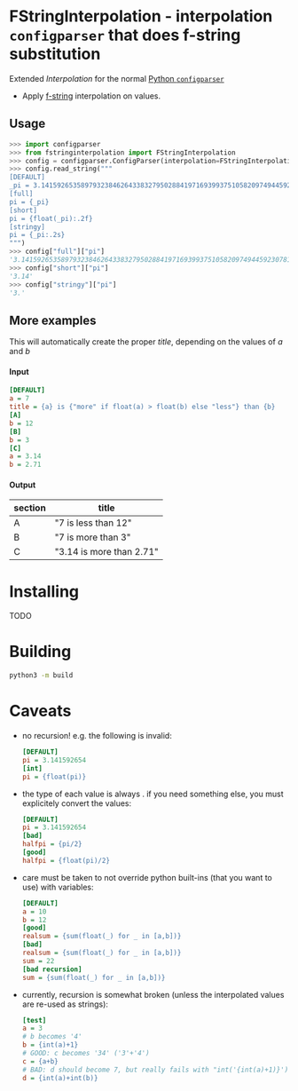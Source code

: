 FStringInterpolation - interpolation `configparser` that does f-string substitution
===================================================================================

Extended *Interpolation* for the normal [Python `configparser`](https://docs.python.org/3/library/configparser.html)

- Apply [f-string](https://docs.python.org/3/reference/lexical_analysis.html#f-strings) interpolation on values.


## Usage

```python
>>> import configparser
>>> from fstringinterpolation import FStringInterpolation
>>> config = configparser.ConfigParser(interpolation=FStringInterpolation())
>>> config.read_string("""
[DEFAULT]
_pi = 3.141592653589793238462643383279502884197169399375105820974944592307816406286
[full]
pi = {_pi}
[short]
pi = {float(_pi):.2f}
[stringy]
pi = {_pi:.2s}
""")
>>> config["full"]["pi"]
'3.141592653589793238462643383279502884197169399375105820974944592307816406286'
>>> config["short"]["pi"]
'3.14'
>>> config["stringy"]["pi"]
'3.'
```

## More examples

This will automatically create the proper *title*, depending on the values of *a* and *b*

#### Input
```ini
[DEFAULT]
a = 7
title = {a} is {"more" if float(a) > float(b) else "less"} than {b}
[A]
b = 12
[B]
b = 3
[C]
a = 3.14
b = 2.71
```

#### Output

| section | title                    |
|---------|--------------------------|
| A       | "7 is less than 12"      |
| B       | "7 is more than 3"       |
| C       | "3.14 is more than 2.71" |


# Installing

TODO

# Building


```sh
python3 -m build
```

# Caveats
- no recursion!
  e.g. the following is invalid:
  ```ini
  [DEFAULT]
  pi = 3.141592654
  [int]
  pi = {float(pi)}
  ```

- the type of each value is always <str>.
  if you need something else, you must explicitely convert the values:
  ```ini
  [DEFAULT]
  pi = 3.141592654
  [bad]
  halfpi = {pi/2}
  [good]
  halfpi = {float(pi)/2}

- care must be taken to not override python built-ins (that you want to use) with variables:
  ```ini
  [DEFAULT]
  a = 10
  b = 12
  [good]
  realsum = {sum(float(_) for _ in [a,b])}
  [bad]
  realsum = {sum(float(_) for _ in [a,b])}
  sum = 22
  [bad recursion]
  sum = {sum(float(_) for _ in [a,b])}
  ```

- currently, recursion is somewhat broken (unless the interpolated values are re-used as strings):
  ```ini
  [test]
  a = 3
  # b becomes '4'
  b = {int(a)+1}
  # GOOD: c becomes '34' ('3'+'4')
  c = {a+b}
  # BAD: d should become 7, but really fails with "int('{int(a)+1)}')"
  d = {int(a)+int(b)}
  ```
